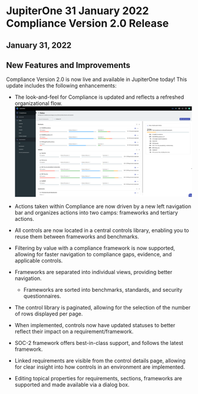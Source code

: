# JupiterOne 31 January 2022 Compliance Version 2.0 Release
## January 31, 2022

## New Features and Improvements
Compliance Version 2.0 is now live and available in JupiterOne today! This update includes the following enhancements:

- The look-and-feel for Compliance is updated and reflects a refreshed organizational flow.
![](../assets/comv2.png)
 
- Actions taken within Compliance are now driven by a new left navigation bar and organizes actions into two camps: frameworks and tertiary actions.

- All controls are now located in a central controls library, enabling you to reuse them between frameworks and benchmarks. 

- Filtering by value with a compliance framework is now supported, allowing for faster navigation to compliance gaps, evidence, and applicable controls. 

- Frameworks are separated into individual views, providing better navigation. 
  
  - Frameworks are sorted into benchmarks, standards, and security questionnaires.

- The control library is paginated, allowing for the selection of the number of rows displayed per page.

- When implemented, controls now have updated statuses to better reflect their impact on a requirement/framework.

- SOC-2 framework offers best-in-class support, and follows the latest framework.

- Linked requirements are visible from the control details page, allowing for clear insight into how controls in an environment are implemented. 

- Editing topical properties for requirements, sections, frameworks are supported and made available via a dialog box. 
